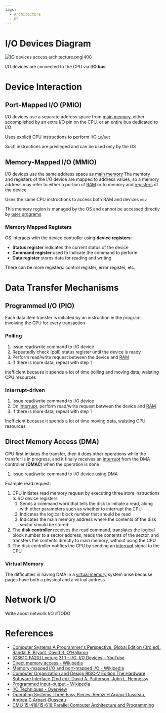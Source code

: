 ```yaml
---
tags:
  - Architecture
  - OS
---
```


# I/O Devices Diagram

![IO devices access architecture.png|400](IO%20devices%20access%20architecture.png)

I/O devices are connected to the CPU via **I/O bus**

# Device Interaction

## Port-Mapped I/O (PMIO)

I/O devices use a separate address space from [main memory](Random%20Access%20Memory.md), either accomplished by an extra I/O pin on the CPU, or an entire bus dedicated to I/O

Uses explicit CPU instructions to perform I/O `in`/`out`

Such instructions are privileged and can be used only by the OS

## Memory-Mapped I/O (MMIO)

I/O devices use the same address space as [main memory](Random%20Access%20Memory.md)
The memory and registers of the I/O device are mapped to address values, so a memory address may refer to either a portion of [RAM](RAM) or to memory and [registers](#Memory%20Mapped%20Registers) of the device

Uses the same CPU instructions to access both RAM and devices `mov`

This memory region is managed by the OS and cannot be accessed directly by [user programs](User%20Space.md)

### Memory Mapped Registers

OS interacts with the device controller using **device registers**:

- **Status register** indicates the current status of the device
- **Command register** used to indicate the command to perform
- **Data register** stores data for reading and writing

There can be more registers: control register, error register, etc.

# Data Transfer Mechanisms

## Programmed I/O (PIO)

Each data item transfer is initiated by an instruction in the program, involving the CPU for every transaction

### Polling

1. Issue read/write command to I/O device
2. Repeatedly check (poll) status register until the device is ready
3. Perform read/write request between the device and [RAM](Random%20Access%20Memory.md)
4. If there is more data, repeat with step 1

Inefficient because it spends a lot of time polling and moving data, waisting CPU resources

### Interrupt-driven

1. Issue read/write command to I/O device
2. On [interrupt](Exceptional%20Control%20Flow.md), perform read/write request between the device and [RAM](Random%20Access%20Memory.md)
3. If there is more data, repeat with step 1

Inefficient because it spends a lot of time moving data, waisting CPU resources

## Direct Memory Access (DMA)

CPU first initiates the transfer, then it does other operations while the transfer is in progress, and it finally receives an [interrupt](Exceptional%20Control%20Flow.md) from the DMA controller (**DMAC**) when the operation is done

1. Issue read/write command to I/O device using DMA

Example read request:

1. CPU initiates read memory request by executing three store instructions to I/O device registers
	1. Sends a command word that tells the disk to initiate a read, along with other parameters such as whether to interrupt the CPU
	2. Indicates the logical block number that should be read
	3. Indicates the main memory address where the contents of the disk sector should be stored
2. The **disk controller** receives the read command, translates the logical block number to a sector address, reads the contents of the sector, and transfers the contents directly to main memory, without using the CPU
3. The disk controller notifies the CPU by sending an [interrupt](Exceptional%20Control%20Flow.md) signal to the CPU

### Virtual Memory

The difficulties in having DMA in a [virtual memory](Virtual%20Memory.md) system arise because pages have both a physical and a virtual address

# Network I/O

Write about network I/O #TODO

# References

- [Computer Systems A Programmer's Perspective, Global Edition (3rd ed). Randal E. Bryant, David R. O'Hallaron](References.md#Computer%20Systems%20A%20Programmer's%20Perspective,%20Global%20Edition%20(3rd%20ed).%20Randal%20E.%20Bryant,%20David%20R.%20O'Hallaron)
- [[CS61C FA20] Lecture 31.1 - I/O: I/O Devices - YouTube](https://youtu.be/RwF5xnx5Bxo?si=qyVQSOBNpLbJMoDT)
- [Direct memory access - Wikipedia](https://en.wikipedia.org/wiki/Direct_memory_access)
- [Memory-mapped I/O and port-mapped I/O - Wikipedia](https://en.wikipedia.org/wiki/Memory-mapped_I/O_and_port-mapped_I/O)
- [Computer Organization and Design RISC-V Edition The Hardware Software Interface (2nd ed). David A. Patterson, John L. Hennessy](References.md#Computer%20Organization%20and%20Design%20RISC-V%20Edition%20The%20Hardware%20Software%20Interface%20(2nd%20ed).%20David%20A.%20Patterson,%20John%20L.%20Hennessy)
- [Programmed input–output - Wikipedia](https://en.wikipedia.org/wiki/Programmed_input–output)
- [I/O Techniques - Overview](http://inputoutput5822.weebly.com)
- [Operating Systems Three Easy Pieces. Remzi H Arpaci-Dusseau, Andrea C Arpaci-Dusseau](References.md#Operating%20Systems%20Three%20Easy%20Pieces.%20Remzi%20H%20Arpaci-Dusseau,%20Andrea%20C%20Arpaci-Dusseau)
- [CMU 15-418/15-618 Parallel Computer Architecture and Programming](References.md#CMU%2015-418/15-618%20Parallel%20Computer%20Architecture%20and%20Programming)
